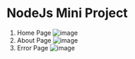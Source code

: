 # NodeJs Mini Project
1. Home Page
![image](https://user-images.githubusercontent.com/86548591/148647394-c3c1cf0d-36fc-4973-b44a-f925d8d57a95.png)
2. About Page
![image](https://user-images.githubusercontent.com/86548591/148647410-e4a490be-ac51-4606-af1c-283f235c9958.png)
3. Error Page
![image](https://user-images.githubusercontent.com/86548591/148647419-8e3ca25f-e677-4939-96ff-0f05707b5e37.png)
